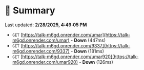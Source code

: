 # 📖 Summary
Last updated: **2/28/2025, 4:49:05 PM**

- `GET` [https://talk-m6gd.onrender.com/umar](https://talk-m6gd.onrender.com/umar) - **Down** (447ms)
- `GET` [https://talk-m6gd.onrender.com/9337](https://talk-m6gd.onrender.com/9337) - **Down** (181ms)
- `GET` [https://talk-m6gd.onrender.com/umar920](https://talk-m6gd.onrender.com/umar920) - **Down** (126ms)
